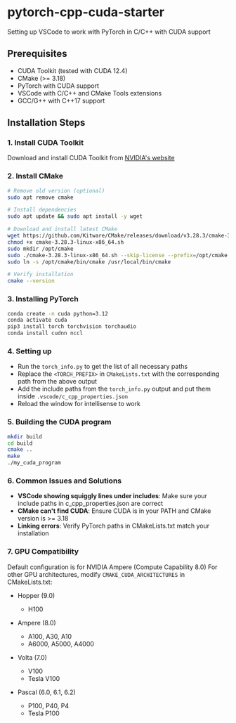 # pytorch-cpp-cuda-starter
Setting up VSCode to work with PyTorch in C/C++ with CUDA support

## Prerequisites
- CUDA Toolkit (tested with CUDA 12.4)
- CMake (>= 3.18)
- PyTorch with CUDA support
- VSCode with C/C++ and CMake Tools extensions
- GCC/G++ with C++17 support

## Installation Steps

### 1. Install CUDA Toolkit
Download and install CUDA Toolkit from [NVIDIA's website](https://developer.nvidia.com/cuda-downloads)

### 2. Install CMake
```bash
# Remove old version (optional)
sudo apt remove cmake

# Install dependencies
sudo apt update && sudo apt install -y wget

# Download and install latest CMake
wget https://github.com/Kitware/CMake/releases/download/v3.28.3/cmake-3.28.3-linux-x86_64.sh
chmod +x cmake-3.28.3-linux-x86_64.sh
sudo mkdir /opt/cmake
sudo ./cmake-3.28.3-linux-x86_64.sh --skip-license --prefix=/opt/cmake
sudo ln -s /opt/cmake/bin/cmake /usr/local/bin/cmake

# Verify installation
cmake --version
```

### 3. Installing PyTorch
```bash
conda create -n cuda python=3.12
conda activate cuda
pip3 install torch torchvision torchaudio
conda install cudnn nccl
```

### 4. Setting up
- Run the `torch_info.py` to get the list of all necessary paths
- Replace the `<TORCH_PREFIX>` in `CMakeLists.txt` with the corresponding path from the above output
- Add the include paths from the `torch_info.py` output and put them inside `.vscode/c_cpp_properties.json`
- Reload the window for intellisense to work

### 5. Building the CUDA program
```bash
mkdir build
cd build
cmake ..
make
./my_cuda_program
```

### 6. Common Issues and Solutions

- **VSCode showing squiggly lines under includes**: Make sure your include paths in c_cpp_properties.json are correct
- **CMake can't find CUDA**: Ensure CUDA is in your PATH and CMake version is >= 3.18
- **Linking errors**: Verify PyTorch paths in CMakeLists.txt match your installation

### 7. GPU Compatibility
Default configuration is for NVIDIA Ampere (Compute Capability 8.0)
For other GPU architectures, modify `CMAKE_CUDA_ARCHITECTURES` in CMakeLists.txt:

- Hopper (9.0)
  - H100

- Ampere (8.0)
  - A100, A30, A10
  - A6000, A5000, A4000

- Volta (7.0)
  - V100
  - Tesla V100

- Pascal (6.0, 6.1, 6.2)
  - P100, P40, P4
  - Tesla P100
